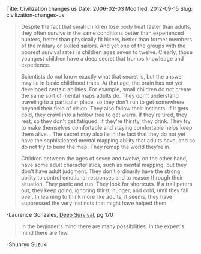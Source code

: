 Title: Civilization changes us
Date: 2006-02-03
Modified: 2012-09-15
Slug: civilization-changes-us

<blockquote>Despite the fact that small children lose body heat faster than adults, they often survive in the same conditions better than experienced hunters, better than physically fit hikers, better than former members of the military or skilled sailors. And yet one of the groups with the poorest survival rates is children ages seven to twelve. Clearly, those youngest children have a deep secret that trumps knowledge and experience.

Scientists do not know exactly what that secret is, but the answer may lie in basic childhood traits. At that age, the brain has not yet developed certain abilities. For example, small children do not create the same sort of mental maps adults do. They don't understand traveling to a particular place, so they don't run to get somewhere beyond their field of vision. They also follow their instincts. If it gets cold, they crawl into a hollow tree to get warm. If they're tired, they rest, so they don't get fatigued. If they're thirsty, they drink. They try to make themselves comfortable and staying comfortable helps keep them alive... The secret may also lie in the fact that they do not yet have the sophisticated mental mapping ability that adults have, and so do not try to bend the map. They remap the world they're in.

Children between the ages of seven and twelve, on the other hand, have some adult characteristics, such as mental mapping, but they don't have adult judgment. They don't ordinarily have the strong ability to control emotional responses and to reason through their situation. They panic and run. They look for shortcuts. If a trail peters out, they keep going, ignoring thirst, hunger, and cold, until they fall over. In learning to think more like adults, it seems, they have suppressed the very instincts that might have helped them.</blockquote>
-Laurence Gonzales, <a href="http://www.pig-monkey.com/2006/01/27/deep-survival-who-lives-who-dies-and-why/" >Deep Survival</a>, pg 170

<blockquote>In the beginner's mind there are many possibilities. In the expert's mind there are few.</blockquote>
-Shunryu Suzuki
